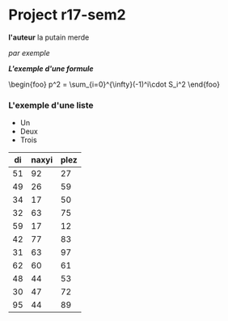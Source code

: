 # Project r17-sem2

  **l'auteur** la putain merde 
  
  *par exemple*
  
  ***L'exemple d'une formule***
  
 \begin{foo} p^2 = \sum_{i=0}^{\infty}(-1)^i\cdot S_i^2 \end{foo}
  ### L'exemple d'une liste
  * Un
  * Deux
  * Trois 
  
| di | naxyi | plez |
|----|-------|------|
| 51 | 92    | 27   |
| 49 | 26    | 59   |
| 34 | 17    | 50   |
| 32 | 63    | 75   |
| 59 | 17    | 12   |
| 42 | 77    | 83   |
| 31 | 63    | 97   |
| 62 | 60    | 61   |
| 48 | 44    | 53   |
| 30 | 47    | 72   |
| 95 | 44    | 89   |

